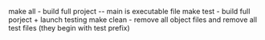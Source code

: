 make all - build full project  -- main is executable file
make test - build full porject + launch testing
make clean - remove all object files and remove all test files
             (they begin with test prefix)
